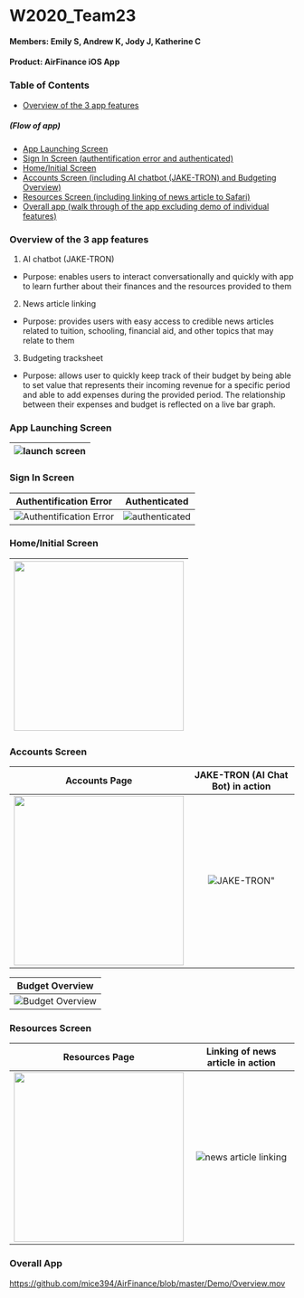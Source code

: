 # W2020_Team23
#### Members: Emily S, Andrew K, Jody J, Katherine C
#### Product: AirFinance iOS App
### Table of Contents
* [Overview of the 3 app features](#Overview-of-the-3-app-features)
##### (Flow of app)
* [App Launching Screen](#App-Launching-Screen)
* [Sign In Screen (authentification error and authenticated)](#Sign-In-Screen)
* [Home/Initial Screen](#Home/Initial-Screen)
* [Accounts Screen (including AI chatbot (JAKE-TRON) and Budgeting Overview)](#Accounts-Screen)
* [Resources Screen (including linking of news article to Safari)](#Resources-Screen)
* [Overall app (walk through of the app excluding demo of individual features)](#Overall-App)

### Overview of the 3 app features

1. AI chatbot (JAKE-TRON)
  - Purpose: enables users to interact conversationally and quickly with app to learn further about their finances and the resources provided to them
2. News article linking
  - Purpose: provides users with easy access to credible news articles related to tuition, schooling, financial aid, and other topics that may relate to them
3. Budgeting tracksheet
  - Purpose: allows user to quickly keep track of their budget by being able to set value that represents their incoming revenue for a specific period and able to add expenses during the provided period. The relationship between their expenses and budget is reflected on a live bar graph.

### App Launching Screen
| ![launch screen](https://github.com/mice394/AirFinance/blob/master/GIFs%20and%20PNGs/launch.gif) |
|:-------:|

### Sign In Screen
|**Authentification Error**|**Authenticated**|
|:-------:|:-------:|
| ![Authentification Error](https://github.com/mice394/AirFinance/blob/master/GIFs%20and%20PNGs/authenticationerror.gif) | ![authenticated](https://github.com/mice394/AirFinance/blob/master/GIFs%20and%20PNGs/authentificationcorrect.gif) |

###  Home/Initial Screen
| <img src="https://github.com/mice394/AirFinance/blob/master/GIFs%20and%20PNGs/homepage.png" width="300"> |
|:-------:|

### Accounts Screen
|**Accounts Page**|**JAKE-TRON (AI Chat Bot) in action**|
|:-------:|:-------:|
| <img src="https://github.com/mice394/AirFinance/blob/master/GIFs%20and%20PNGs/accountspage.png" width="300"> | ![JAKE-TRON"](https://github.com/mice394/AirFinance/blob/master/GIFs%20and%20PNGs/JAKE-TRON.gif) |

|**Budget Overview**|
|:-------:|
| ![Budget Overview](https://github.com/mice394/AirFinance/blob/master/GIFs%20and%20PNGs/Budget.gif) |

### Resources Screen
|**Resources Page**|**Linking of news article in action**|
|:-------:|:-------:|
| <img src="https://github.com/mice394/AirFinance/blob/master/GIFs%20and%20PNGs/resourcespage.png" width="300"> | ![news article linking](https://github.com/mice394/AirFinance/blob/master/GIFs%20and%20PNGs/safariarticle.gif) |

### Overall App
https://github.com/mice394/AirFinance/blob/master/Demo/Overview.mov
